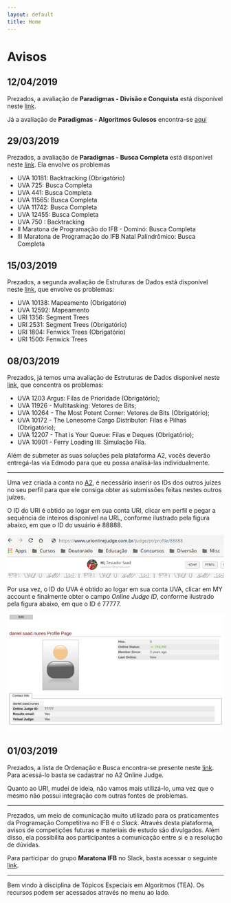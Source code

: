 ```yaml
---
layout: default
title: Home
---
```


# Avisos

## 12/04/2019

Prezados, a avaliação de **Paradigmas - Divisão e Conquista** está disponível neste [link](https://a2oj.com/contest?ID=39405).

Já a avaliação de **Paradigmas - Algoritmos Gulosos** encontra-se [aqui](https://a2oj.com/contest?ID=39406)

## 29/03/2019

Prezados, a avaliação de **Paradigmas - Busca Completa** está disponível neste [link](https://a2oj.com/contest?ID=39263). Ela envolve os problemas

- UVA 10181: Backtracking (Obrigatório)
- UVA 725: Busca Completa
- UVA 441: Busca Completa
- UVA 11565: Busca Completa
- UVA 11742: Busca Completa
- UVA 12455: Busca Completa
- UVA 750 : Backtracking
- II Maratona de Programação do IFB - Dominó: Busca Completa
- III Maratona de Programação do IFB Natal Palindrômico: Busca Completa

## 15/03/2019

Prezados, a segunda avaliação de Estruturas de Dados está disponível neste [link](https://a2oj.com/contest?ID=39107), que envolve os problemas:

- UVA 10138: Mapeamento (Obrigatório)
- UVA 12592: Mapeamento
- URI 1356: Segment Trees
- URI 2531: Segment Trees (Obrigatório)
- URI 1804: Fenwick Trees (Obrigatório)
- URI 1500: Fenwick Trees

## 08/03/2019

Prezados, já temos uma avaliação de Estruturas de Dados disponível  neste [link](https://a2oj.com/contest?ID=39046), que concentra os problemas:

- UVA 1203 Argus: Filas de Prioridade (Obrigatório);
- UVA 11926 - Multitasking: Vetores de Bits;
- UVA 10264 - The Most Potent Corner: Vetores de Bits (Obrigatório);
- UVA 10172 - The Lonesome Cargo Distributor: Filas e Pilhas (Obrigatório);
- UVA 12207 - That is Your Queue: Filas e Deques (Obrigatório);
- UVA 10901 - Ferry Loading III: Simulação Fila.

Além de submeter as suas soluções pela plataforma A2, vocês deverão entregá-las via Edmodo para que eu possa analisá-las individualmente.

------------------

Uma vez criada a conta no [A2](www.a2oj.com), é necessário inserir os IDs dos outros juízes no seu perfil para que ele consiga obter as submissões feitas nestes outros juízes.

O ID do URI é obtido ao logar em sua conta URI, clicar em perfil e pegar a sequência de inteiros disponível na URL, conforme ilustrado pela figura abaixo, em que o ID do usuário é 88888.

![ID URI](assets/id-uri.png)

Por usa vez, o ID do UVA é obtido ao logar em sua conta UVA, clicar em MY account e finalmente obter o campo *Online Judge ID*, conforme ilustrado pela figura abaixo, em que o ID é 77777.

![ID URI](assets/id-uva.png)


## 01/03/2019

Prezados, a lista de Ordenação e Busca encontra-se presente neste [link](https://a2oj.com/contest?ID=38989). Para acessá-lo basta se cadastrar no A2 Online Judge.

Quanto ao URI, mudei de ideia, não vamos mais utilizá-lo, uma vez que o mesmo não possui integração com outras fontes de problemas.

--------------
Prezados, um meio de comunicação muito utilizado para os praticamentes da Programação Competitiva no IFB é o *Slack*. Através desta plataforma, avisos de competições futuras e materiais de estudo são divulgados. Além disso, ela possibilita aos participantes a comunicação entre si e a resolução de dúvidas.

Para participar do grupo **Maratona IFB** no Slack, basta acessar o seguinte [link](https://join.slack.com/t/maratonaifb/shared_invite/enQtNTY0NDI2OTQ0NTkzLThhNjNkYzc3NGQzMWJmYzU1M2YyZWIyMTQ1NWIxM2ExNGUwMjM1ZTEwYWVmOWRkOWIzOTEzMTlhMDA1MDk4NmE).

--------------
 
Bem vindo à disciplina de Tópicos Especiais em Algoritmos (TEA). Os recursos podem ser acessados através no menu ao lado.


<!-- 
<div class="posts">
  {% for post in paginator.posts %}
  <div class="post">
    <h1 class="post-title">
      <a href="{{ site.baseurl }}/{{ post.url }}">
        {{ post.title }}
      </a>
    </h1>

    <span class="post-date">{{ post.date | date_to_string }}</span>

    {{ post.content }}
  </div>
  {% endfor %}
</div>

<div class="pagination">
  {% if paginator.next_page %}
    <a class="pagination-item older" href="{{ site.baseurl }}/page{{paginator.next_page}}">Older</a>
  {% else %}
    <span class="pagination-item older">Older</span>
  {% endif %}
  {% if paginator.previous_page %}
    {% if paginator.page == 2 %}
      <a class="pagination-item newer" href="{{ site.baseurl }}/">Newer</a>
    {% else %}
      <a class="pagination-item newer" href="{{ site.baseurl }}/page{{paginator.previous_page}}">Newer</a>
    {% endif %}
  {% else %}
    <span class="pagination-item newer">Newer</span>
  {% endif %}
</div>
 -->
